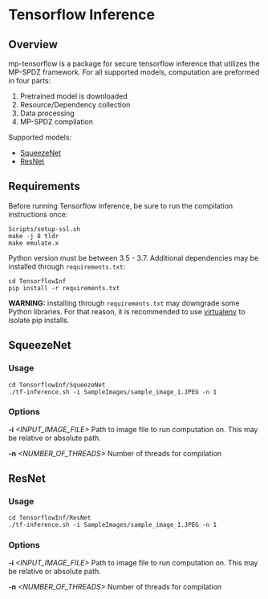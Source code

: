 # Tensorflow Inference

## Overview
mp-tensorflow is a package for secure tensorflow inference that utilizes the MP-SPDZ framework.
For all supported models, computation are preformed in four parts:
1. Pretrained model is downloaded
2. Resource/Dependency collection 
3. Data processing
4. MP-SPDZ compilation

Supported models:
- [SqueezeNet](#squeezenet)
- [ResNet](#resnet)

## Requirements
Before running Tensorflow inference, be sure to run the compilation instructions once:
```
Scripts/setup-ssl.sh
make -j 8 tldr
make emulate.x
```
Python version must be between 3.5 - 3.7.
Additional dependencies may be installed through `requirements.txt`:
```
cd TensorflowInf
pip install -r requirements.txt
```
**WARNING:** installing through `requirements.txt` may downgrade some Python libraries. For that reason, it is recommended to use [virtualenv](https://virtualenv.pypa.io/en/latest/) to isolate pip installs.

## SqueezeNet

### Usage
```
cd TensorflowInf/SqueezeNet
./tf-inference.sh -i SampleImages/sample_image_1.JPEG -n 1
```

### Options
**-i** *<INPUT_IMAGE_FILE>*
    Path to image file to run computation on. This may be relative or absolute path.
  
**-n** *<NUMBER_OF_THREADS>*
    Number of threads for compilation

## ResNet

### Usage
```
cd TensorflowInf/ResNet
./tf-inference.sh -i SampleImages/sample_image_1.JPEG -n 1
```

### Options
**-i** *<INPUT_IMAGE_FILE>*
    Path to image file to run computation on. This may be relative or absolute path.
  
**-n** *<NUMBER_OF_THREADS>*
    Number of threads for compilation
